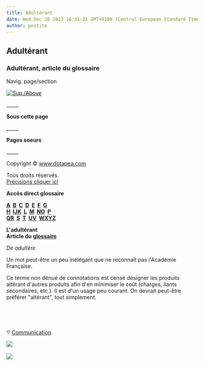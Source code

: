 ```yaml
---
title: Adultérant
date: Wed Dec 20 2023 16:31:21 GMT+0100 (Central European Standard Time)
author: postite
---
```


## Adultérant
### Adultérant, article du glossaire
 Navig. page/section

[![Sup./Above](_derived/up_cmp_themenoir010_up.gif)](a.html)

\_\_\_\_\_

**Sous cette page**

\_\_\_\_\_

**Pages soeurs**

\_\_\_\_\_

Copyright © www.dotapea.com

Tous droits réservés.  
[Précisions cliquer ici](droitscopie.html)

**Accès direct glossaire**

**[A](a.html)  [B](b.html)  [C](c.html)  [D](d.html)  [E](e.html)  [F](f.html)  [G](g.html)  
[H](h.html)  [IJK](ijk.html)  [L](l.html)  [M](m.html)  [NO](no.html)  [P](p.html)  
[QR](qr.html)  [S](s.html)  [T](t.html)  [UV](uv.html)  [WXYZ](wxyz.html)**

**L'adultérant  
Article du [glossaire](glossaire.html)**

_De adultère_

Un mot peut-être un peu inélégant que ne reconnaît pas l'Académie Française.

Ce terme non dénué de connotations est censé désigner les produits altérant d'autres produits afin d'en minimiser le coût (charges, liants secondaires, etc.). Il est d'un usage peu courant. On devrait peut-être préférer "altérant", tout simplement.



 

 ![](images/transparent122x1.gif)

![](images/flechebas.gif) [Communication](http://www.artrealite.com/annonceurs.htm) 

[![](https://cbonvin.fr/sites/regie.artrealite.com/visuels/campagne1.png)](index-2.html#20131014)

![](https://cbonvin.fr/sites/regie.artrealite.com/visuels/campagne2.png)